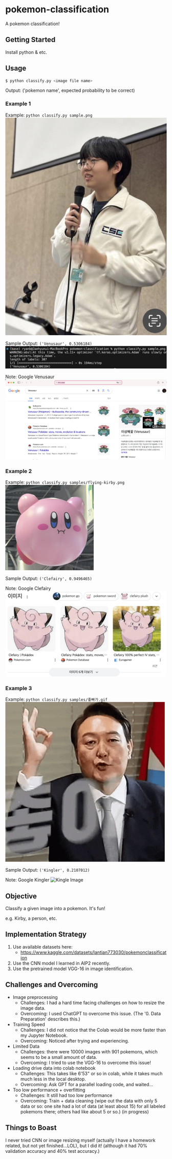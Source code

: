 # pokemon-classification
A pokemon classification!

## Getting Started

Install python & etc.

## Usage

```bash
$ python classify.py <image file name>
```

Output: ('pokemon name', expected probability to be correct)

### Example 1

Example: `python classify.py sample.png`
![Sample Image](sample.png)

Sample Output: `('Venusaur', 0.5306184)`
![Sample Output](sample_outputs/sample_output.png)

Note: Google Venusaur
![Venusaur Image](sample_outputs/sample_note.png)

### Example 2

Example: `python classify.py samples/flying-kirby.png`
![Flying Kirby](samples/flying-kirby.png)

Sample Output: `('Clefairy', 0.9496465)`

Note: Google Clefairy
![Clefairy Image](sample_outputs/clefairy.png)

### Example 3

Example: `python classify.py samples/좋빠가.gif `
![Korean President Image](samples/좋빠가.gif)

Sample Output: `('Kingler', 0.2107012)`

Note: Google Kingler
![Kingle Image](samples/kingle_image.png)

## Objective

Classify a given image into a pokemon. It's fun!

e.g. Kirby, a person, etc.

## Implementation Strategy

1. Use available datasets here:
   <!-- - https://www.kaggle.com/datasets/hlrhegemony/pokemon-image-dataset -->
   - https://www.kaggle.com/datasets/lantian773030/pokemonclassification
2. Use the CNN model I learned in AIP2 recently.
3. Use the pretrained model VGG-16 in image identification.

## Challenges and Overcoming

- Image preprocessing
  - Challenges: I had a hard time facing challenges on how to resize the image data.
  - Overcoming: I used ChatGPT to overcome this issue. (The '0. Data Preparation' describes this.)
- Training Speed
  - Challenges: I did not notice that the Colab would be more faster than my Jupyter Notebook.
  - Overcoming: Noticed after trying and experiencing.
- Limited Data
  - Challenges: there were 10000 images with 901 pokemons, which seems to be a small amount of data.
  - Overcoming: I tried to use the VGG-16 to overcome this issue!
- Loading drive data into colab notebook
  - Challenges: This takes like 6'53" or so in colab, while it takes much much less in the local desktop.
  - Overcoming: Ask GPT for a parallel loading code, and waited...
- Too low performance + overfitting
  - Challenges: It still had too low performance
  - Overcoming: Train + data cleaning (wipe out the data with only 5 data or so: one site had a lot of data (at least about 15) for all labeled pokemons there; others had like about 5 or so.) (in progress)

## Things to Boast

I never tried CNN or image resizing myself (actually I have a homework related, but not yet finished...LOL), but I did it! (although it had 70% validation accuracy and 40% test accuracy.)
